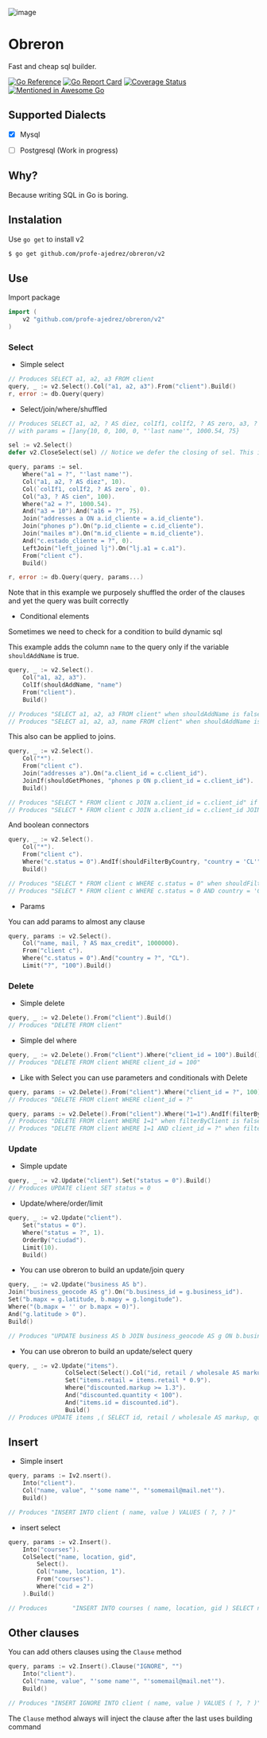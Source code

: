 ![image](https://github.com/user-attachments/assets/68470c45-ef4c-41a5-8129-4213429503f3)


# Obreron

Fast and cheap sql builder.

[![Go Reference](https://pkg.go.dev/badge/github.com/profe-ajedrez/obreron/v2.svg)](https://pkg.go.dev/github.com/profe-ajedrez/obreron/v2)
[![Go Report Card](https://goreportcard.com/badge/github.com/profe-ajedrez/obreron/v2)](https://goreportcard.com/report/github.com/profe-ajedrez/obreron/v2)
[![Coverage Status](https://coveralls.io/repos/github/profe-ajedrez/obreron/badge.svg?branch=v2)](https://coveralls.io/github/profe-ajedrez/obreron?branch=v2)
[![Mentioned in Awesome Go](https://awesome.re/mentioned-badge-flat.svg)](https://github.com/avelino/awesome-go)

## Supported Dialects

- [x] Mysql
- [ ] Postgresql (Work in progress)


## Why?

Because writing SQL in Go is boring.

## Instalation

Use `go get` to install v2

```bash
$ go get github.com/profe-ajedrez/obreron/v2
```

## Use


Import package

```go
import (
	v2 "github.com/profe-ajedrez/obreron/v2"
)
```

### Select

* Simple select

```go
// Produces SELECT a1, a2, a3 FROM client
query, _ := v2.Select().Col("a1, a2, a3").From("client").Build()
r, error := db.Query(query)
```

* Select/join/where/shuffled

```go
// Produces SELECT a1, a2, ? AS diez, colIf1, colIf2, ? AS zero, a3, ? AS cien FROM client c JOIN addresses a ON a.id_cliente = a.id_cliente JOIN phones p ON p.id_cliente = c.id_cliente JOIN mailes m ON m.id_cliente = m.id_cliente AND c.estado_cliente = ? LEFT JOIN left_joined lj ON lj.a1 = c.a1 WHERE a1 = ? AND a2 = ? AND a3 = 10 AND a16 = ?
// with params = []any{10, 0, 100, 0, "'last name'", 1000.54, 75}

sel := v2.Select()
defer v2.CloseSelect(sel) // Notice we defer the closing of sel. This ios because internally an object pool is used. CloseSelect resets its related data and returns it to the pool

query, params := sel.
    Where("a1 = ?", "'last name'").
    Col("a1, a2, ? AS diez", 10).
    Col(`colIf1, colIf2, ? AS zero`, 0).
    Col("a3, ? AS cien", 100).    
    Where("a2 = ?", 1000.54).
    And("a3 = 10").And("a16 = ?", 75).
    Join("addresses a ON a.id_cliente = a.id_cliente").
    Join("phones p").On("p.id_cliente = c.id_cliente").
    Join("mailes m").On("m.id_cliente = m.id_cliente").
    And("c.estado_cliente = ?", 0).    
    LeftJoin("left_joined lj").On("lj.a1 = c.a1").
    From("client c").
    Build()

r, error := db.Query(query, params...)
```

Note that in this example we purposely shuffled the order of the clauses and yet the query was built correctly

* Conditional elements

Sometimes we need to check for a condition to build dynamic sql

This example adds the column `name` to the query only if the variable `shouldAddName` is true.

```go
query, _ := v2.Select().
	Col("a1, a2, a3").
	ColIf(shouldAddName, "name")
	From("client").
	Build()

// Produces "SELECT a1, a2, a3 FROM client" when shouldAddName is false
// Produces "SELECT a1, a2, a3, name FROM client" when shouldAddName is true
```

This also can be applied to joins.

```go
query, _ := v2.Select().
	Col("*").
	From("client c").
	Join("addresses a").On("a.client_id = c.client_id").
    JoinIf(shouldGetPhones, "phones p ON p.client_id = c.client_id").
    Build()

// Produces "SELECT * FROM client c JOIN a.client_id = c.client_id" if shouldGetPhones is false
// Produces "SELECT * FROM client c JOIN a.client_id = c.client_id JOIN phones p ON p.client_id = c.client_id" " if shouldGetPhones is true
```

And boolean connectors

```go
query, _ := v2.Select().
	Col("*").
	From("client c").	
	Where("c.status = 0").AndIf(shouldFilterByCountry, "country = 'CL'").
    Build()

// Produces "SELECT * FROM client c WHERE c.status = 0" when shouldFilterByCountry is false
// Produces "SELECT * FROM client c WHERE c.status = 0 AND country = 'CL'" when shouldFilterByCountry is true
```

* Params

You can add params to almost any clause

```go
query, params := v2.Select().
	Col("name, mail, ? AS max_credit", 1000000).
	From("client c").	
	Where("c.status = 0").And("country = ?", "CL").
    Limit("?", "100").Build()
```


### Delete

* Simple delete

```go
query, _ := v2.Delete().From("client").Build()
// Produces "DELETE FROM client"
```

* Simple del where

```go
query, _ := v2.Delete().From("client").Where("client_id = 100").Build()
// Produces "DELETE FROM client WHERE client_id = 100"
```

* Like with Select you can use parameters and conditionals with Delete

```go
query, params := v2.Delete().From("client").Where("client_id = ?", 100).Build()
// Produces "DELETE FROM client WHERE client_id = ?"
```

```go
query, params := v2.Delete().From("client").Where("1=1").AndIf(filterByClient, "client_id = ?", 100).Build()
// Produces "DELETE FROM client WHERE 1=1" when filterByClient is false
// Produces "DELETE FROM client WHERE 1=1 AND client_id = ?" when filterByClient is true
```


### Update

* Simple update

```go
query, _ := v2.Update("client").Set("status = 0").Build()
// Produces UPDATE client SET status = 0
```

* Update/where/order/limit

```go
query, _ := v2.Update("client").
	Set("status = 0").
	Where("status = ?", 1).
	OrderBy("ciudad").
	Limit(10).
	Build()
```

* You can use obreron to build an update/join query

```go
query, _ := v2.Update("business AS b").
Join("business_geocode AS g").On("b.business_id = g.business_id").
Set("b.mapx = g.latitude, b.mapy = g.longitude").
Where("(b.mapx = '' or b.mapx = 0)").
And("g.latitude > 0").
Build()

// Produces "UPDATE business AS b JOIN business_geocode AS g ON b.business_id = g.business_id SET b.mapx = g.latitude, b.mapy = g.longitude WHERE (b.mapx = '' or b.mapx = 0) AND g.latitude > 0"
```

* You can use obreron to build an update/select query

```go
query, _ := v2.Update("items").
				ColSelect(Select().Col("id, retail / wholesale AS markup, quantity").From("items"), "discounted").
				Set("items.retail = items.retail * 0.9").
				Where("discounted.markup >= 1.3").
				And("discounted.quantity < 100").
				And("items.id = discounted.id").
	            Build()
// Produces UPDATE items ,( SELECT id, retail / wholesale AS markup, quantity FROM items ) discounted SET items.retail = items.retail * 0.9 WHERE discounted.markup >= 1.3 AND discounted.quantity < 100 AND items.id = discounted.id
```

## Insert

* Simple insert

```go
query, params := Iv2.nsert().
	Into("client").
	Col("name, value", "'some name'", "'somemail@mail.net'").
    Build()

// Produces "INSERT INTO client ( name, value ) VALUES ( ?, ? )"
```

* insert select

```go
query, params := v2.Insert().
    Into("courses").
    ColSelect("name, location, gid", 
		Select().
		Col("name, location, 1").
	    From("courses").
	    Where("cid = 2")
	).Build()

// Produces       "INSERT INTO courses ( name, location, gid ) SELECT name, location, 1 FROM courses WHERE cid = 2"
```

## Other clauses

You can add others clauses using the `Clause` method

```go
query, params := v2.Insert().Clause("IGNORE", "")
	Into("client").
	Col("name, value", "'some name'", "'somemail@mail.net'").
    Build()

// Produces "INSERT IGNORE INTO client ( name, value ) VALUES ( ?, ? )"
```

The `Clause` method always will inject the clause after the last uses building command
